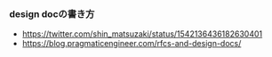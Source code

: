 
### design docの書き方

- https://twitter.com/shin_matsuzaki/status/1542136436182630401
- https://blog.pragmaticengineer.com/rfcs-and-design-docs/
